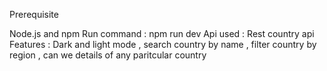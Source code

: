Prerequisite

Node.js and npm
Run command : npm run dev
Api used : Rest country api 
Features : Dark and light mode , search country by name , filter country by region , can we details of any paritcular country 
